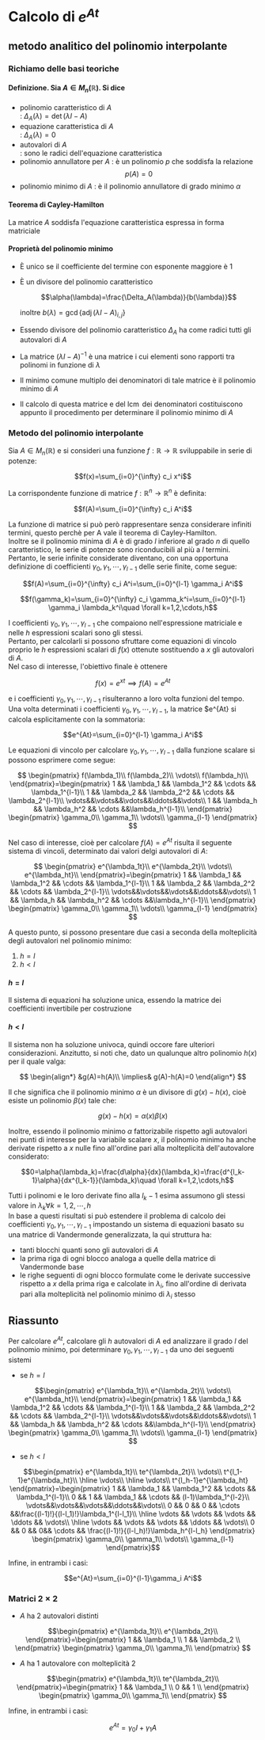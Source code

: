 # Calcolo di $e^{At}$  

## metodo analitico del polinomio interpolante  

### Richiamo delle basi teoriche  

#### Definizione. Sia $A\in M_n(\mathbb{R})$. Si dice  

- polinomio caratteristico di $A$  
    : $\Delta_A(\lambda)=\det(\lambda I-A)$  
- equazione caratteristica di $A$  
    : $\Delta_A(\lambda)=0$  
- autovalori di $A$  
    : sono le radici dell'equazione caratteristica
- polinomio annullatore per $A$
    : è un polinomio $p$ che soddisfa la relazione  
    $$p(A)=0$$
- polinomio minimo di $A$
    : è il polinomio annullatore di grado minimo
    $\alpha$

#### Teorema di Cayley-Hamilton  

La matrice $A$ soddisfa l'equazione caratteristica espressa in forma matriciale

#### Proprietà del polinomio minimo  

- È unico se il coefficiente del termine con esponente maggiore è 1
- È un divisore del polinomio caratteristico  

    $$\alpha(\lambda)=\frac{\Delta_A(\lambda)}{b(\lambda)}$$  

    inoltre $b(\lambda)=\gcd\{\operatorname {adj}(\lambda I-A)_{i,j}\}$  
- Essendo divisore del polinomio caratteristico $\Delta_A$ ha come radici tutti gli autovalori di $A$  
- La matrice $(\lambda I -A)^{-1}$ è una matrice i cui elementi sono rapporti tra polinomi in funzione di $\lambda$  
- Il minimo comune multiplo dei denominatori di tale matrice è il polinomio minimo di $A$  
- Il calcolo di questa matrice e del $\operatorname {lcm}$ dei denominatori costituiscono appunto il procedimento per determinare il polinomio minimo di $A$

### Metodo del polinomio interpolante  

Sia $A\in M_n(\mathbb{R})$ e si consideri una funzione $f:\mathbb{R}\to\mathbb{R}$ sviluppabile in serie di potenze:  

$$f(x)=\sum_{i=0}^{\infty} c_i x^i$$  

La corrispondente funzione di matrice $f:\mathbb{R}^n\to\mathbb{R}^n$ è definita:  

$$f(A)=\sum_{i=0}^{\infty} c_i A^i$$  

La funzione di matrice si può però rappresentare senza considerare infiniti termini, questo perchè per A vale il teorema di Cayley-Hamilton.  
Inoltre se il polinomio minima di $A$ è di grado $l$ inferiore al grado $n$ di quello caratteristico, le serie di potenze sono riconducibili al più a $l$ termini.  
Pertanto, le serie infinite considerate diventano, con una opportuna definizione di coefficienti $\gamma_0, \gamma_1, \cdots,\gamma_{l-1}$ delle serie finite, come segue:  

$$f(A)=\sum_{i=0}^{\infty} c_i A^i=\sum_{i=0}^{l-1} \gamma_i A^i$$  

$$f(\gamma_k)=\sum_{i=0}^{\infty} c_i \gamma_k^i=\sum_{i=0}^{l-1} \gamma_i \lambda_k^i\quad \forall k=1,2,\cdots,h$$  

I coefficienti $\gamma_0, \gamma_1, \cdots,\gamma_{l-1}$ che compaiono nell'espressione matriciale e nelle $h$ espressioni scalari sono gli stessi.  
Pertanto, per calcolarli si possono sfruttare come equazioni di vincolo proprio le $h$ espressioni scalari di $f(x)$ ottenute sostituendo a $x$ gli autovalori di $A$.  
Nel caso di interesse, l'obiettivo finale è ottenere  

$$f(x)=e^{xt}\implies f(A)=e^{At}$$  

e i coefficienti $\gamma_0, \gamma_1, \cdots,\gamma_{l-1}$ risulteranno a loro volta funzioni del tempo.  
Una volta determinati i coefficienti $\gamma_0, \gamma_1, \cdots,\gamma_{l-1}$, la matrice $e^{At} si calcola esplicitamente con la sommatoria:  

$$e^{At}=\sum_{i=0}^{l-1} \gamma_i A^i$$  

Le equazioni di vincolo per calcolare $\gamma_0, \gamma_1, \cdots,\gamma_{l-1}$ dalla funzione scalare si possono esprimere come segue:  

$$
\begin{pmatrix}
    f(\lambda_1)\\
    f(\lambda_2)\\
    \vdots\\
    f(\lambda_h)\\
\end{pmatrix}=\begin{pmatrix}
    1 && \lambda_1 && \lambda_1^2 && \cdots && \lambda_1^{l-1}\\
    1 && \lambda_2 && \lambda_2^2 && \cdots && \lambda_2^{l-1}\\
    \vdots&&\vdots&&\vdots&&\ddots&&\vdots\\
    1 && \lambda_h && \lambda_h^2 && \cdots &&\lambda_h^{l-1}\\
\end{pmatrix}
\begin{pmatrix}
    \gamma_0\\
    \gamma_1\\
    \vdots\\
    \gamma_{l-1}
\end{pmatrix}
$$  

Nel caso di interesse, cioè per calcolare $f(A)=e^{At}$ risulta il seguente sistema di vincoli, determinato dai valori delgi autovalori di $A$:  

$$
\begin{pmatrix}
    e^{\lambda_1t}\\
    e^{\lambda_2t}\\
    \vdots\\
    e^{\lambda_ht}\\
\end{pmatrix}=\begin{pmatrix}
    1 && \lambda_1 && \lambda_1^2 && \cdots && \lambda_1^{l-1}\\
    1 && \lambda_2 && \lambda_2^2 && \cdots && \lambda_2^{l-1}\\
    \vdots&&\vdots&&\vdots&&\ddots&&\vdots\\
    1 && \lambda_h && \lambda_h^2 && \cdots &&\lambda_h^{l-1}\\
\end{pmatrix}
\begin{pmatrix}
    \gamma_0\\
    \gamma_1\\
    \vdots\\
    \gamma_{l-1}
\end{pmatrix}
$$  

A questo punto, si possono presentare due casi a seconda della molteplicità degli autovalori nel polinomio minimo:  

 1. $h=l$
 2. $h<l$

#### $h=l$  

Il sistema di equazioni ha soluzione unica, essendo la matrice dei coefficienti invertibile per costruzione

#### $h<l$  

Il sistema non ha soluzione univoca, quindi occore fare ulteriori considerazioni.
Anzitutto, si noti che, dato un qualunque altro polinomio $h(x)$ per il quale valga:  

$$
\begin{align*}
&g(A)=h(A)\\
\implies& g(A)-h(A)=0
\end{align*}
$$  

Il che significa che il polinomio minimo $\alpha$ è un divisore di $g(x)-h(x)$, cioè esiste un polinomio $\beta(x)$ tale che:  

$$g(x)-h(x)=\alpha(x)\beta(x)$$  

Inoltre, essendo il polinomio minimo $\alpha$ fattorizabile rispetto agli autovalori nei punti di interesse per la variabile scalare $x$, il polinomio minimo ha anche derivate rispetto a $x$ nulle fino all'ordine pari alla molteplicità dell'autovalore considerato:  

$$0=\alpha(\lambda_k)=\frac{d\alpha}{dx}(\lambda_k)=\frac{d^{l_k-1}\alpha}{dx^{l_k-1}}(\lambda_k)\quad \forall k=1,2,\cdots,h$$  

Tutti i polinomi e le loro derivate fino alla $l_k-1$ esima assumono gli stessi valore in $\lambda_k \forall k=1,2,\cdots,h$  
In base a questi risultati si può estendere il problema di calcolo dei coefficienti $\gamma_0, \gamma_1, \cdots,\gamma_{l-1}$ impostando un sistema di equazioni basato su una matrice di Vandermonde generalizzata, la qui struttura ha:

- tanti blocchi quanti sono gli autovalori di $A$  
- la prima riga di ogni blocco analoga a quelle della matrice di Vandermonde base  
- le righe seguenti di ogni blocco formulate come le derivate successive rispetto a $x$ della prima riga e calcolate in $\lambda_i$, fino all'ordine di derivata pari alla molteplicità nel polinomio minimo di $\lambda_i$ stesso  

## Riassunto

Per calcolare $e^{At}$, calcolare gli $h$ autovalori di $A$ ed analizzare il grado $l$ del polinomio minimo, poi determinare $\gamma_0, \gamma_1, \cdots,\gamma_{l-1}$ da uno dei seguenti sistemi

- se $h=l$  

$$\begin{pmatrix}
    e^{\lambda_1t}\\
    e^{\lambda_2t}\\
    \vdots\\
    e^{\lambda_ht}\\
\end{pmatrix}=\begin{pmatrix}
    1 && \lambda_1 && \lambda_1^2 && \cdots && \lambda_1^{l-1}\\
    1 && \lambda_2 && \lambda_2^2 && \cdots && \lambda_2^{l-1}\\
    \vdots&&\vdots&&\vdots&&\ddots&&\vdots\\
    1 && \lambda_h && \lambda_h^2 && \cdots &&\lambda_h^{l-1}\\
\end{pmatrix}
\begin{pmatrix}
    \gamma_0\\
    \gamma_1\\
    \vdots\\
    \gamma_{l-1}
\end{pmatrix}
$$  

- se $h<l$  

$$\begin{pmatrix}
    e^{\lambda_1t}\\
    te^{\lambda_2t}\\
    \vdots\\
    t^{l_1-1}e^{\lambda_ht}\\
    \hline
    \vdots\\
    \hline
    \vdots\\
    t^{l_h-1}e^{\lambda_ht}
\end{pmatrix}=\begin{pmatrix}
    1 && \lambda_1 && \lambda_1^2 && \cdots && \lambda_1^{l-1}\\
    0 && 1 && \lambda_1 && \cdots && (l-1)\lambda_1^{l-2}\\
    \vdots&&\vdots&&\vdots&&\ddots&&\vdots\\
    0 && 0 && 0 && \cdots &&\frac{(l-1)!}{(l-l_1)!}\lambda_1^{l-l_1}\\
    \hline
    \vdots && \vdots && \vdots && \ddots && \vdots\\
    \hline
    \vdots && \vdots && \vdots && \ddots && \vdots\\
    0 && 0 && 0&& \cdots && \frac{(l-1)!}{(l-l_h)!}\lambda_h^{l-l_h}
\end{pmatrix}
\begin{pmatrix}
    \gamma_0\\
    \gamma_1\\
    \vdots\\
    \gamma_{l-1}
\end{pmatrix}$$  

Infine, in entrambi i casi:  

$$e^{At}=\sum_{i=0}^{l-1}\gamma_i A^i$$  

### Matrici $2\times 2$  

 - $A$ ha $2$ autovalori distinti  

$$\begin{pmatrix}
    e^{\lambda_1t}\\
    e^{\lambda_2t}\\
\end{pmatrix}=\begin{pmatrix}
    1 && \lambda_1 \\
    1 && \lambda_2 \\
\end{pmatrix}
\begin{pmatrix}
    \gamma_0\\
    \gamma_1\\
\end{pmatrix}
$$

- $A$ ha $1$ autovalore con molteplicità $2$  

$$\begin{pmatrix}
    e^{\lambda_1t}\\
    te^{\lambda_2t}\\
\end{pmatrix}=\begin{pmatrix}
    1 && \lambda_1 \\
    0 && 1 \\
\end{pmatrix}
\begin{pmatrix}
    \gamma_0\\
    \gamma_1\\
\end{pmatrix}
$$  

Infine, in entrambi i casi:  

$$e^{At}=\gamma_0 I+\gamma_1 A$$

